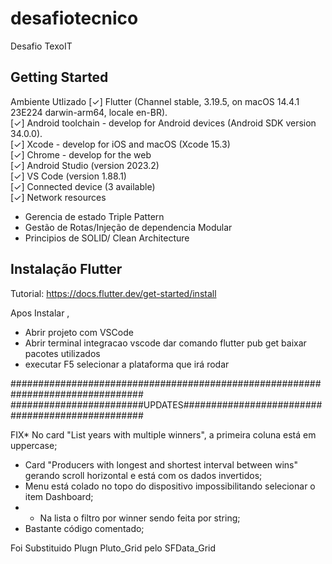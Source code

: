 # desafiotecnico

Desafio TexoIT

## Getting Started

Ambiente Utlizado
[✓] Flutter (Channel stable, 3.19.5, on macOS 14.4.1 23E224 darwin-arm64, locale en-BR).  
[✓] Android toolchain - develop for Android devices (Android SDK version 34.0.0).  
[✓] Xcode - develop for iOS and macOS (Xcode 15.3)  
[✓] Chrome - develop for the web  
[✓] Android Studio (version 2023.2)  
[✓] VS Code (version 1.88.1)  
[✓] Connected device (3 available)  
[✓] Network resources  

- Gerencia de estado Triple Pattern
- Gestão de Rotas/Injeção de dependencia Modular
- Principios de SOLID/ Clean Architecture

## Instalação Flutter

Tutorial: https://docs.flutter.dev/get-started/install

Apos Instalar ,

- Abrir projeto com VSCode
- Abrir terminal integracao vscode dar comando flutter pub get baixar pacotes utilizados
- executar F5 selecionar a plataforma que irá rodar

################################################################################
########################UPDATES#################################################

FIX* No card "List years with multiple winners", a primeira coluna está em uppercase; 
* Card "Producers with longest and shortest interval between wins" gerando scroll horizontal e está com os dados invertidos;
*  Menu está colado no topo do dispositivo impossibilitando selecionar o item Dashboard;
*  * Na lista o filtro por winner sendo feita por string;
* Bastante código comentado;

Foi Substituido Plugn Pluto_Grid pelo SFData_Grid
